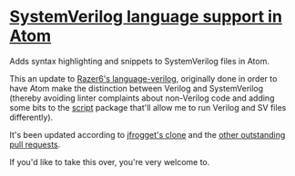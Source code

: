 # [SystemVerilog language support in Atom](https://atom.io/packages/language-systemverilog)

Adds syntax highlighting and snippets to SystemVerilog files in Atom.

This an update to [Razer6's language-verilog](https://atom.io/packages/language-verilog), originally done in order to have Atom make the distinction between Verilog and SystemVerilog (thereby avoiding linter complaints about non-Verilog code and adding some bits to the [script](https://atom.io/packages/script) package that'll allow me to run Verilog and SV files differently).

It's been updated according to [jfrogget's clone](https://github.com/jfrogget/language-verilog) and the [other outstanding pull requests](https://github.com/Razer6/language-verilog/pulls).

If you'd like to take this over, you're very welcome to.
